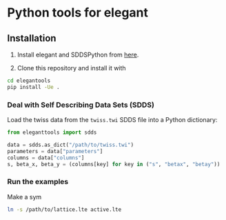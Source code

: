 # Python tools for elegant

## Installation

1. Install elegant and SDDSPython from [here](https://aps.anl.gov/Accelerator-Operations-Physics/Software).

2. Clone this repository and install it with

``` bash
cd elegantools
pip install -Ue .
```

### Deal with Self Describing Data Sets (SDDS)

Load the twiss data from the `twiss.twi` SDDS file into a Python dictionary:

``` python
from eleganttools import sdds

data = sdds.as_dict("/path/to/twiss.twi")
parameters = data["parameters"]
columns = data["columns"]
s, beta_x, beta_y = (columns[key] for key in ("s", "betax", "betay"))
```

### Run the examples

Make a sym

``` bash
ln -s /path/to/lattice.lte active.lte
```

